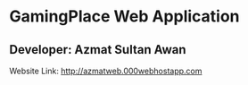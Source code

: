 # GamingPlace Web Application

## Developer: Azmat Sultan Awan

Website Link: http://azmatweb.000webhostapp.com
